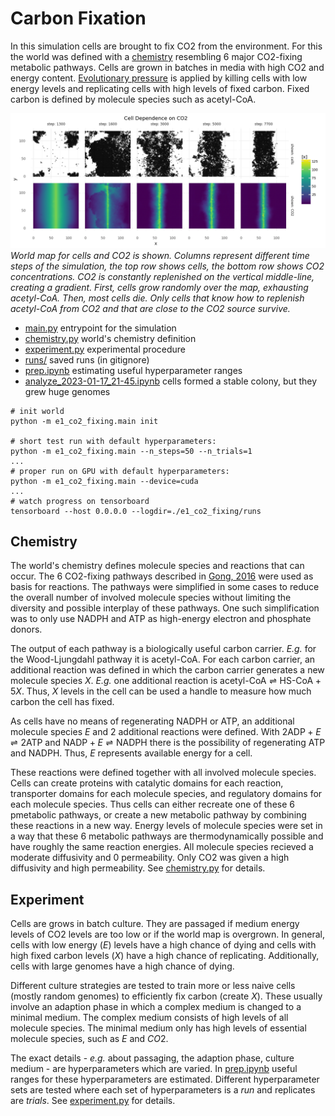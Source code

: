 # Carbon Fixation

In this simulation cells are brought to fix CO2 from the environment.
For this the world was defined with a [chemistry](#chemistry) resembling 6 major CO2-fixing metabolic pathways.
Cells are grown in batches in media with high CO2 and energy content.
[Evolutionary pressure](#experiment) is applied by killing cells with low energy levels
and replicating cells with high levels of fixed carbon.
Fixed carbon is defined by molecule species such as acetyl-CoA.

![latest run](latest_run.png "latest run")
_World map for cells and CO2 is shown. Columns represent different time steps of the simulation, the top row shows cells, the bottom row shows CO2 concentrations. CO2 is constantly replenished on the vertical middle-line, creating a gradient. First, cells grow randomly over the map, exhausting acetyl-CoA. Then, most cells die. Only cells that know how to replenish acetyl-CoA from CO2 and that are close to the CO2 source survive._

- [main.py](./main.py) entrypoint for the simulation
- [chemistry.py](./chemistry.py) world's chemistry definition
- [experiment.py](./experiment.py) experimental procedure
- [runs/](./runs/) saved runs (in gitignore)
- [prep.ipynb](./prep.ipynb) estimating useful hyperparameter ranges
- [analyze_2023-01-17_21-45.ipynb](./analyze_2023-01-17_21-45.ipynb) cells formed a stable colony, but they grew huge genomes

```
# init world
python -m e1_co2_fixing.main init

# short test run with default hyperparameters:
python -m e1_co2_fixing.main --n_steps=50 --n_trials=1
...
# proper run on GPU with default hyperparameters:
python -m e1_co2_fixing.main --device=cuda
...
# watch progress on tensorboard
tensorboard --host 0.0.0.0 --logdir=./e1_co2_fixing/runs
```

## Chemistry

The world's chemistry defines molecule species and reactions that can occur.
The 6 CO2-fixing pathways described in [Gong, 2016](https://link.springer.com/article/10.1007/s11427-016-0304-2)
were used as basis for reactions.
The pathways were simplified in some cases to reduce the overall number of involved molecule species
without limiting the diversity and possible interplay of these pathways.
One such simplification was to only use NADPH and ATP as high-energy electron and phosphate donors.

The output of each pathway is a biologically useful carbon carrier.
_E.g._ for the Wood-Ljungdahl pathway it is acetyl-CoA.
For each carbon carrier, an additional reaction was defined in which the carbon carrier
generates a new molecule species $X$.
_E.g._ one additional reaction is $\text{acetyl-CoA} \rightleftharpoons \text{HS-CoA} + 5 X$.
Thus, $X$ levels in the cell can be used a handle to measure how much carbon the cell has fixed.

As cells have no means of regenerating NADPH or ATP, an additional molecule species $E$ and 2 additional reactions were defined.
With $2 \text{ADP} + E \rightleftharpoons 2 \text{ATP}$ and $\text{NADP} + E \rightleftharpoons \text{NADPH}$
there is the possibility of regenerating ATP and NADPH.
Thus, $E$ represents available energy for a cell.

These reactions were defined together with all involved molecule species.
Cells can create proteins with catalytic domains for each reaction,
transporter domains for each molecule species, and regulatory domains for each molecule species.
Thus cells can either recreate one of these 6 pmetabolic pathways, or
create a new metabolic pathway by combining these reactions in a new way.
Energy levels of molecule species were set in a way that these 6 metabolic pathways
are thermodynamically possible and have roughly the same reaction energies.
All molecule species recieved a moderate diffusivity and 0 permeability.
Only CO2 was given a high diffusivity and high permeability.
See [chemistry.py](./chemistry.py) for details.

## Experiment

Cells are grows in batch culture.
They are passaged if medium energy levels of CO2 levels are too low
or if the world map is overgrown.
In general, cells with low energy ($E$) levels have a high chance of dying
and cells with high fixed carbon levels ($X$) have a high chance of replicating.
Additionally, cells with large genomes have a high chance of dying.

Different culture strategies are tested to train more or less naive
cells (mostly random genomes) to efficiently fix carbon (create $X$).
These usually involve an adaption phase in which a complex medium
is changed to a minimal medium.
The complex medium consists of high levels of all molecule species.
The minimal medium only has high levels of essential molecule species,
such as $E$ and $CO2$.

The exact details - _e.g._ about passaging, the adaption phase, culture medium -
are hyperparameters which are varied.
In [prep.ipynb](./ipynb) useful ranges for these hyperparameters are estimated.
Different hyperparameter sets are tested where each set of hyperparameters is a
$run$ and replicates are $trials$.
See [experiment.py](./experiment.py) for details.

